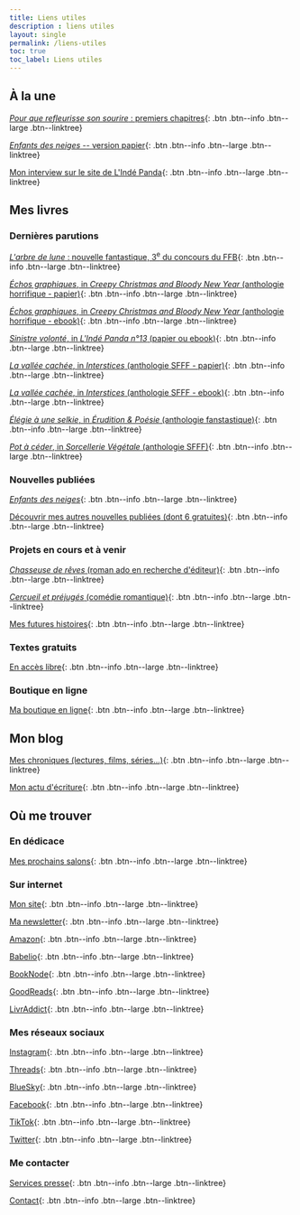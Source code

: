 ```yaml
---
title: Liens utiles
description : liens utiles
layout: single
permalink: /liens-utiles
toc: true
toc_label: Liens utiles
---
```


## À la une

<a href="https://www.fyctia.com/stories/et-que-refleurisse-son-sourire" target="_blank">*Pour que refleurisse son sourire*&nbsp;: premiers chapitres</a>{: .btn .btn--info .btn--large .btn--linktree}

[*Enfants des neiges* -- version papier](https://amzn.to/3TWy1UA){: .btn .btn--info .btn--large .btn--linktree}

[Mon interview sur le site de L'Indé Panda](https://lindepanda.wordpress.com/2024/01/12/interview-catherine-phan-van/){: .btn .btn--info .btn--large .btn--linktree}


## Mes livres

### Dernières parutions

[*L'arbre de lune*&nbsp;: nouvelle fantastique, 3<sup>e</sup> du concours du FFB](/publications/l-arbre-de-lune){: .btn .btn--info .btn--large .btn--linktree}

[*Échos graphiques*, in *Creepy Christmas and Bloody New Year* (anthologie horrifique - papier)](https://amzn.to/3sTc0e7){: .btn .btn--info .btn--large .btn--linktree}

[*Échos graphiques*, in *Creepy Christmas and Bloody New Year* (anthologie horrifique - ebook)](https://amzn.to/3MuMX80){: .btn .btn--info .btn--large .btn--linktree}

[*Sinistre volonté*, in *L'Indé Panda n°13* (papier ou ebook)](https://amzn.to/3EYx1Xc){: .btn .btn--info .btn--large .btn--linktree}

[*La vallée cachée*, in *Interstices* (anthologie SFFF - papier)](https://herosdepapierfroisse.fr/editionshpf/nos-livres/interstices/){: .btn .btn--info .btn--large .btn--linktree}

[*La vallée cachée*, in *Interstices* (anthologie SFFF - ebook)](https://amzn.to/3s0ayGB){: .btn .btn--info .btn--large .btn--linktree}

[*Élégie à une selkie*, in *Érudition & Poésie* (anthologie fanstastique)](https://www.vagabondsdureve.fr/produit/n8-eridution-poesie/){: .btn .btn--info .btn--large .btn--linktree}

[*Pot à céder*, in *Sorcellerie Végétale* (anthologie SFFF)](https://ko-fi.com/s/fb9f228435){: .btn .btn--info .btn--large .btn--linktree}


### Nouvelles publiées

[*Enfants des neiges*](https://ko-fi.com/s/7c84ee8f05){: .btn .btn--info .btn--large .btn--linktree}

[Découvrir mes autres nouvelles publiées (dont 6 gratuites)](/publications){: .btn .btn--info .btn--large .btn--linktree}


### Projets en cours et à venir

[*Chasseuse de rêves* (roman ado en recherche d'éditeur)](/publications/projets-en-cours/#chasseuse-de-rêves){: .btn .btn--info .btn--large .btn--linktree}

[*Cercueil et préjugés* (comédie romantique)](/publications/projets-en-cours/#cercueil-et-préjugés){: .btn .btn--info .btn--large .btn--linktree}

[Mes futures histoires](/publications/projets-en-cours){: .btn .btn--info .btn--large .btn--linktree}


### Textes gratuits

[En accès libre](/echantillons){: .btn .btn--info .btn--large .btn--linktree}


### Boutique en ligne

[Ma boutique en ligne](https://ko-fi.com/cathphanvan/shop){: .btn .btn--info .btn--large .btn--linktree}


## Mon blog

[Mes chroniques (lectures, films, séries&hellip;)](/blog/categories#chronique){: .btn .btn--info .btn--large .btn--linktree}

[Mon actu d'écriture](/blog/tags#écriture){: .btn .btn--info .btn--large .btn--linktree}


## Où me trouver

### En dédicace

[Mes prochains salons](/agenda){: .btn .btn--info .btn--large .btn--linktree}

### Sur internet

[Mon site](/){: .btn .btn--info .btn--large .btn--linktree}

[Ma newsletter](/newsletter#abonnez-vous){: .btn .btn--info .btn--large .btn--linktree}

[Amazon](https://amzn.to/48vvKEK){: .btn .btn--info .btn--large .btn--linktree}

[Babelio](https://www.babelio.com/auteur/Catherine-Phan-Van/586698){: .btn .btn--info .btn--large .btn--linktree}

[BookNode](https://booknode.com/auteur/catherine-phan-van){: .btn .btn--info .btn--large .btn--linktree}

[GoodReads](https://www.goodreads.com/author/show/21595869.Catherine_Phan_Van){: .btn .btn--info .btn--large .btn--linktree}

[LivrAddict](https://www.livraddict.com/biblio/auteur/catherine-phan-van.html){: .btn .btn--info .btn--large .btn--linktree}

### Mes réseaux sociaux

[Instagram](https://www.instagram.com/cathphanvan/){: .btn .btn--info .btn--large .btn--linktree}

[Threads](https://www.threads.net/@cathphanvan){: .btn .btn--info .btn--large .btn--linktree}

[BlueSky](https://bsky.app/profile/cathphanvan.bsky.social){: .btn .btn--info .btn--large .btn--linktree}

[Facebook](https://www.facebook.com/CathPhanvan){: .btn .btn--info .btn--large .btn--linktree}

[TikTok](https://www.tiktok.com/@cathphanvan){: .btn .btn--info .btn--large .btn--linktree}

[Twitter](https://twitter.com/CathPhanvan){: .btn .btn--info .btn--large .btn--linktree}

### Me contacter

[Services presse](https://simplement.pro/u/CathPhanvan){: .btn .btn--info .btn--large .btn--linktree}

[Contact](/contact){: .btn .btn--info .btn--large .btn--linktree}

